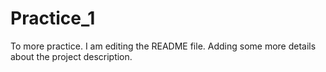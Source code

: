 # Practice_1
To more practice.
I am editing the README file. Adding some more details about the project description.
